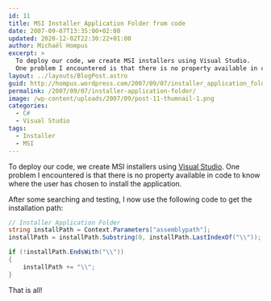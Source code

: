 ```yaml
---
id: 11
title: MSI Installer Application Folder from code
date: 2007-09-07T13:35:00+02:00
updated: 2020-12-02T22:30:22+01:00
author: Michaël Hompus
excerpt: >
  To deploy our code, we create MSI installers using Visual Studio.
  One problem I encountered is that there is no property available in code to know where the user has chosen to install the application.
layout: ../layouts/BlogPost.astro
guid: http://hompus.wordpress.com/2007/09/07/installer_application_folder/
permalink: /2007/09/07/installer-application-folder/
image: /wp-content/uploads/2007/09/post-11-thumnail-1.png
categories:
  - C#
  - Visual Studio
tags:
  - Installer
  - MSI
---
```


To deploy our code, we create MSI installers using [Visual Studio](https://visualstudio.microsoft.com/).
One problem I encountered is that there is no property available in code to know where the user has chosen to install the application.

After some searching and testing, I now use the following code to get the installation path:

```csharp
// Installer Application Folder
string installPath = Context.Parameters["assemblypath"];
installPath = installPath.Substring(0, installPath.LastIndexOf("\\"));

if (!installPath.EndsWith("\\"))
{
    installPath += "\\";
}
```

That is all!
